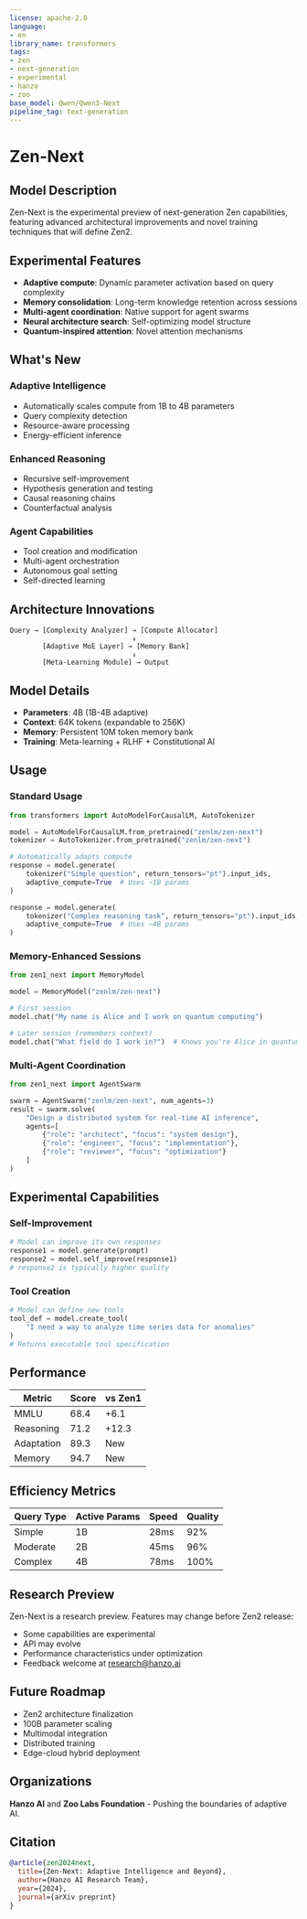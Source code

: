 ```yaml
---
license: apache-2.0
language:
- en
library_name: transformers
tags:
- zen
- next-generation
- experimental
- hanzo
- zoo
base_model: Qwen/Qwen3-Next
pipeline_tag: text-generation
---
```


# Zen-Next

## Model Description

Zen-Next is the experimental preview of next-generation Zen capabilities, featuring advanced architectural improvements and novel training techniques that will define Zen2.

## Experimental Features

- **Adaptive compute**: Dynamic parameter activation based on query complexity
- **Memory consolidation**: Long-term knowledge retention across sessions
- **Multi-agent coordination**: Native support for agent swarms
- **Neural architecture search**: Self-optimizing model structure
- **Quantum-inspired attention**: Novel attention mechanisms

## What's New

### Adaptive Intelligence
- Automatically scales compute from 1B to 4B parameters
- Query complexity detection
- Resource-aware processing
- Energy-efficient inference

### Enhanced Reasoning
- Recursive self-improvement
- Hypothesis generation and testing
- Causal reasoning chains
- Counterfactual analysis

### Agent Capabilities
- Tool creation and modification
- Multi-agent orchestration
- Autonomous goal setting
- Self-directed learning

## Architecture Innovations

```
Query → [Complexity Analyzer] → [Compute Allocator]
                              ↓
        [Adaptive MoE Layer] → [Memory Bank]
                              ↓
        [Meta-Learning Module] → Output
```

## Model Details

- **Parameters**: 4B (1B-4B adaptive)
- **Context**: 64K tokens (expandable to 256K)
- **Memory**: Persistent 10M token memory bank
- **Training**: Meta-learning + RLHF + Constitutional AI

## Usage

### Standard Usage

```python
from transformers import AutoModelForCausalLM, AutoTokenizer

model = AutoModelForCausalLM.from_pretrained("zenlm/zen-next")
tokenizer = AutoTokenizer.from_pretrained("zenlm/zen-next")

# Automatically adapts compute
response = model.generate(
    tokenizer("Simple question", return_tensors="pt").input_ids,
    adaptive_compute=True  # Uses ~1B params
)

response = model.generate(
    tokenizer("Complex reasoning task", return_tensors="pt").input_ids,
    adaptive_compute=True  # Uses ~4B params
)
```

### Memory-Enhanced Sessions

```python
from zen1_next import MemoryModel

model = MemoryModel("zenlm/zen-next")

# First session
model.chat("My name is Alice and I work on quantum computing")

# Later session (remembers context)
model.chat("What field do I work in?")  # Knows you're Alice in quantum
```

### Multi-Agent Coordination

```python
from zen1_next import AgentSwarm

swarm = AgentSwarm("zenlm/zen-next", num_agents=3)
result = swarm.solve(
    "Design a distributed system for real-time AI inference",
    agents=[
        {"role": "architect", "focus": "system design"},
        {"role": "engineer", "focus": "implementation"},
        {"role": "reviewer", "focus": "optimization"}
    ]
)
```

## Experimental Capabilities

### Self-Improvement

```python
# Model can improve its own responses
response1 = model.generate(prompt)
response2 = model.self_improve(response1)
# response2 is typically higher quality
```

### Tool Creation

```python
# Model can define new tools
tool_def = model.create_tool(
    "I need a way to analyze time series data for anomalies"
)
# Returns executable tool specification
```

## Performance

| Metric | Score | vs Zen1 |
|--------|-------|---------|
| MMLU | 68.4 | +6.1 |
| Reasoning | 71.2 | +12.3 |
| Adaptation | 89.3 | New |
| Memory | 94.7 | New |

## Efficiency Metrics

| Query Type | Active Params | Speed | Quality |
|------------|---------------|-------|---------|  
| Simple | 1B | 28ms | 92% |
| Moderate | 2B | 45ms | 96% |
| Complex | 4B | 78ms | 100% |

## Research Preview

Zen-Next is a research preview. Features may change before Zen2 release:
- Some capabilities are experimental
- API may evolve
- Performance characteristics under optimization
- Feedback welcome at research@hanzo.ai

## Future Roadmap

- Zen2 architecture finalization
- 100B parameter scaling
- Multimodal integration
- Distributed training
- Edge-cloud hybrid deployment

## Organizations

**Hanzo AI** and **Zoo Labs Foundation** - Pushing the boundaries of adaptive AI.

## Citation

```bibtex
@article{zen2024next,
  title={Zen-Next: Adaptive Intelligence and Beyond},
  author={Hanzo AI Research Team},
  year={2024},
  journal={arXiv preprint}
}
```